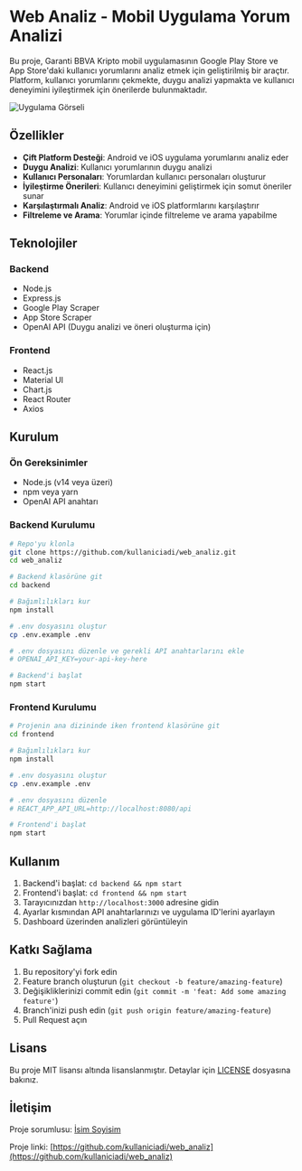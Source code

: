 # Web Analiz - Mobil Uygulama Yorum Analizi

Bu proje, Garanti BBVA Kripto mobil uygulamasının Google Play Store ve App Store'daki kullanıcı yorumlarını analiz etmek için geliştirilmiş bir araçtır. Platform, kullanıcı yorumlarını çekmekte, duygu analizi yapmakta ve kullanıcı deneyimini iyileştirmek için önerilerde bulunmaktadır.

![Uygulama Görseli](./screenshot.png)

## Özellikler

- **Çift Platform Desteği**: Android ve iOS uygulama yorumlarını analiz eder
- **Duygu Analizi**: Kullanıcı yorumlarının duygu analizi
- **Kullanıcı Personaları**: Yorumlardan kullanıcı personaları oluşturur
- **İyileştirme Önerileri**: Kullanıcı deneyimini geliştirmek için somut öneriler sunar
- **Karşılaştırmalı Analiz**: Android ve iOS platformlarını karşılaştırır
- **Filtreleme ve Arama**: Yorumlar içinde filtreleme ve arama yapabilme

## Teknolojiler

### Backend
- Node.js
- Express.js
- Google Play Scraper
- App Store Scraper
- OpenAI API (Duygu analizi ve öneri oluşturma için)

### Frontend
- React.js
- Material UI
- Chart.js
- React Router
- Axios

## Kurulum

### Ön Gereksinimler
- Node.js (v14 veya üzeri)
- npm veya yarn
- OpenAI API anahtarı

### Backend Kurulumu

```bash
# Repo'yu klonla
git clone https://github.com/kullaniciadi/web_analiz.git
cd web_analiz

# Backend klasörüne git
cd backend

# Bağımlılıkları kur
npm install

# .env dosyasını oluştur
cp .env.example .env

# .env dosyasını düzenle ve gerekli API anahtarlarını ekle
# OPENAI_API_KEY=your-api-key-here

# Backend'i başlat
npm start
```

### Frontend Kurulumu

```bash
# Projenin ana dizininde iken frontend klasörüne git
cd frontend

# Bağımlılıkları kur
npm install

# .env dosyasını oluştur
cp .env.example .env

# .env dosyasını düzenle
# REACT_APP_API_URL=http://localhost:8080/api

# Frontend'i başlat
npm start
```

## Kullanım

1. Backend'i başlat: `cd backend && npm start`
2. Frontend'i başlat: `cd frontend && npm start`
3. Tarayıcınızdan `http://localhost:3000` adresine gidin
4. Ayarlar kısmından API anahtarlarınızı ve uygulama ID'lerini ayarlayın
5. Dashboard üzerinden analizleri görüntüleyin

## Katkı Sağlama

1. Bu repository'yi fork edin
2. Feature branch oluşturun (`git checkout -b feature/amazing-feature`)
3. Değişikliklerinizi commit edin (`git commit -m 'feat: Add some amazing feature'`)
4. Branch'inizi push edin (`git push origin feature/amazing-feature`)
5. Pull Request açın

## Lisans

Bu proje MIT lisansı altında lisanslanmıştır. Detaylar için [LICENSE](LICENSE) dosyasına bakınız.

## İletişim

Proje sorumlusu: [İsim Soyisim](mailto:email@example.com)

Proje linki: [https://github.com/kullaniciadi/web_analiz](https://github.com/kullaniciadi/web_analiz)
